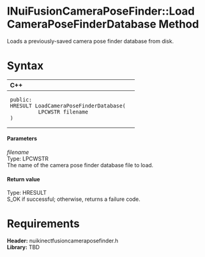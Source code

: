 INuiFusionCameraPoseFinder::LoadCameraPoseFinderDatabase Method  
===============================================================  

Loads a previously-saved camera pose finder database from disk. <span id="syntaxSection"></span>

Syntax  
======  

<table>
<colgroup>
<col width="100%" />
</colgroup>
<thead>
<tr class="header">
<th align="left">C++</th>
</tr>
</thead>
<tbody>
<tr class="odd">
<td align="left"><pre><code>public:  
HRESULT LoadCameraPoseFinderDatabase(  
         LPCWSTR filename  
)</code></pre></td>
</tr>
</tbody>
</table>

<span id="ID4EG"></span>
#### Parameters  

*filename*    
Type: LPCWSTR  
The name of the camera pose finder database file to load.  

<span id="ID4EP"></span>
#### Return value  

Type: HRESULT  
S\_OK if successful; otherwise, returns a failure code.  

<span id="requirements"></span>

Requirements  
============  

**Header:** nuikinectfusioncameraposefinder.h  
**Library:** TBD  



<!--Please do not edit the data in the comment block below.-->
<!--
TOCTitle : LoadCameraPoseFinderDatabase Method
RLTitle : INuiFusionCameraPoseFinder::LoadCameraPoseFinderDatabase Method
KeywordK : LoadCameraPoseFinderDatabase method
KeywordK : INuiFusionCameraPoseFinder::LoadCameraPoseFinderDatabase method
KeywordF : INuiFusionCameraPoseFinder::LoadCameraPoseFinderDatabase
KeywordF : LoadCameraPoseFinderDatabase
KeywordF : Microsoft.Kinect.nuikinectfusioncameraposefinder.INuiFusionCameraPoseFinder.LoadCameraPoseFinderDatabase(LPCWSTR)
KeywordA : M:Microsoft.Kinect.nuikinectfusioncameraposefinder.INuiFusionCameraPoseFinder.LoadCameraPoseFinderDatabase(LPCWSTR)
AssetID : M:Microsoft.Kinect.nuikinectfusioncameraposefinder.INuiFusionCameraPoseFinder.LoadCameraPoseFinderDatabase(LPCWSTR)
Locale : en-us
CommunityContent : 1
APIType : Managed
APILocation : 
APIName : Microsoft.Kinect.nuikinectfusioncameraposefinder.INuiFusionCameraPoseFinder::LoadCameraPoseFinderDatabase
TargetOS : Windows
TopicType : kbSyntax
DevLang : C++
DocSet : K4Wv2
ProjType : K4Wv2Proj
Technology : Kinect for Windows
Product : Kinect for Windows SDK v2
productversion : 20
-->

